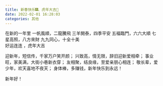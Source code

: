 ```yaml
---
title: 新春快乐🎆、虎年大吉🐯
date: 2022-02-01 16:28:03
categories: 其他
---
```

在新的一年里 
一帆風順，二龍騰飛
三羊開泰，四季平安 
五福臨門，六六大順 
七星高照，八方來財 
九九同心，十全十美  
好运连连 ，虎年大吉

迎新年，短信传，千家万户笑开颜；
兴致高，情无限，辞旧迎新爱相牵；
事业旺，家美满，大街小巷新衣穿；
友相聚，结良缘，至爱亲朋心相连；
敬长辈，爱少年，欢天喜地不夜天；
身体棒，多赚钱，新年快乐到永远！

新年好！